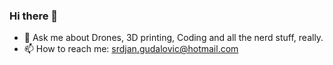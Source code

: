 ### Hi there 👋

<!--
**SrdjanTrail/SrdjanTrail** is a ✨ _special_ ✨ repository because its `README.md` (this file) appears on your GitHub profile.
Here are some ideas to get you started:
-->

- 💬 Ask me about Drones, 3D printing, Coding and all the nerd stuff, really.
- 📫 How to reach me: srdjan.gudalovic@hotmail.com

